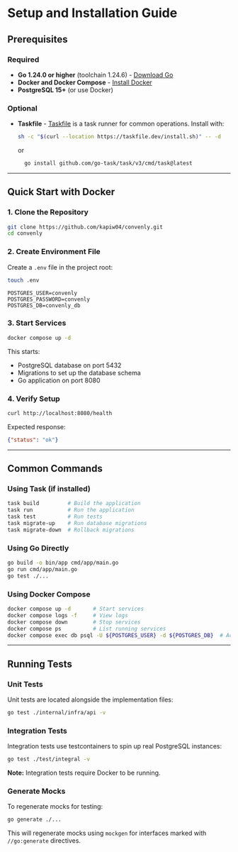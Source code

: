 # Setup and Installation Guide

## Prerequisites

### Required
- **Go 1.24.0 or higher** (toolchain 1.24.6) - [Download Go](https://go.dev/dl/)
- **Docker and Docker Compose** - [Install Docker](https://docs.docker.com/get-docker/)
- **PostgreSQL 15+** (or use Docker)

### Optional
- **Taskfile** - [Taskfile](https://taskfile.dev/) is a task runner for common operations. Install with:
  ```bash
  sh -c "$(curl --location https://taskfile.dev/install.sh)" -- -d
  ```
  or 
  ```bash
    go install github.com/go-task/task/v3/cmd/task@latest
  ```

---

## Quick Start with Docker

### 1. Clone the Repository
```bash
git clone https://github.com/kapiw04/convenly.git
cd convenly
```

### 2. Create Environment File
Create a `.env` file in the project root:
```bash
touch .env
```
```env
POSTGRES_USER=convenly
POSTGRES_PASSWORD=convenly
POSTGRES_DB=convenly_db
```

### 3. Start Services
```bash
docker compose up -d
```

This starts:
- PostgreSQL database on port 5432
- Migrations to set up the database schema
- Go application on port 8080

### 4. Verify Setup
```bash
curl http://localhost:8080/health
```

Expected response:
```json
{"status": "ok"}
```
---

## Common Commands

### Using Task (if installed)
```bash
task build         # Build the application
task run           # Run the application
task test          # Run tests
task migrate-up    # Run database migrations
task migrate-down  # Rollback migrations
```

### Using Go Directly
```bash
go build -o bin/app cmd/app/main.go
go run cmd/app/main.go
go test ./...
```

### Using Docker Compose
```bash
docker compose up -d       # Start services
docker compose logs -f     # View logs
docker compose down        # Stop services
docker compose ps          # List running services
docker compose exec db psql -U ${POSTGRES_USER} -d ${POSTGRES_DB}  # Access database
```

---

## Running Tests

### Unit Tests
Unit tests are located alongside the implementation files:
```bash
go test ./internal/infra/api -v
```

### Integration Tests
Integration tests use testcontainers to spin up real PostgreSQL instances:
```bash
go test ./test/integral -v
```

**Note:** Integration tests require Docker to be running.

### Generate Mocks
To regenerate mocks for testing:
```bash
go generate ./...
```

This will regenerate mocks using `mockgen` for interfaces marked with `//go:generate` directives.

